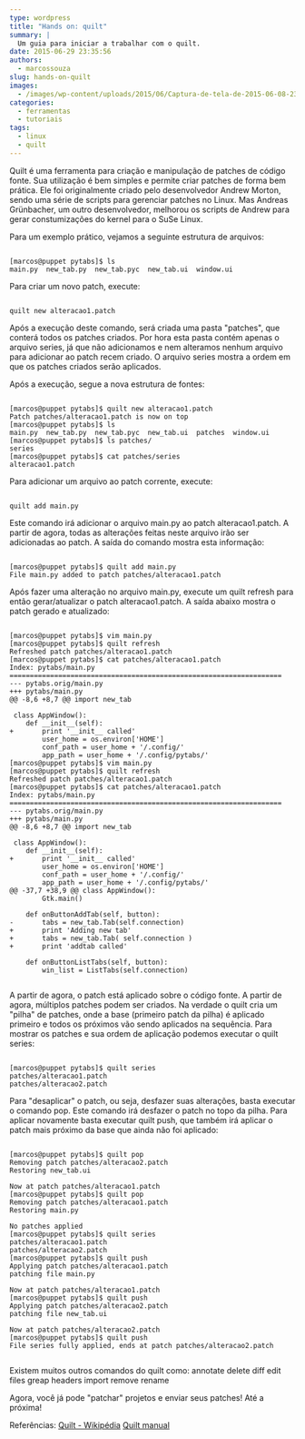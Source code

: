```yaml
---
type: wordpress
title: "Hands on: quilt"
summary: |
  Um guia para iniciar a trabalhar com o quilt.
date: 2015-06-29 23:35:56
authors:
  - marcossouza
slug: hands-on-quilt
images:
  - /images/wp-content/uploads/2015/06/Captura-de-tela-de-2015-06-08-23-26-13.png
categories:
  - ferramentas
  - tutoriais
tags:
  - linux
  - quilt
---
```


Quilt é uma ferramenta para criação e manipulação de patches de código fonte. Sua utilização é bem simples e permite criar patches de forma bem prática. Ele foi originalmente criado pelo desenvolvedor Andrew Morton, sendo uma série de scripts para gerenciar patches no Linux. Mas Andreas Grünbacher, um outro desenvolvedor, melhorou os scripts de Andrew para gerar constumizações do kernel para o SuSe Linux.

Para um exemplo prático, vejamos a seguinte estrutura de arquivos:

<pre><code class="bash">
[marcos@puppet pytabs]$ ls
main.py  new_tab.py  new_tab.pyc  new_tab.ui  window.ui
</code></pre>

Para criar um novo patch, execute:

<pre><code class="bash">
quilt new alteracao1.patch
</code></pre>

Após a execução deste comando, será criada uma pasta "patches", que conterá todos os patches criados. Por hora esta pasta contém apenas o arquivo series, já que não adicionamos e nem alteramos nenhum arquivo para adicionar ao patch recem criado. O arquivo series mostra a ordem em que os patches criados serão aplicados.

<!--more-->

Após a execução, segue a nova estrutura de fontes:

<pre><code class="bash">
[marcos@puppet pytabs]$ quilt new alteracao1.patch
Patch patches/alteracao1.patch is now on top
[marcos@puppet pytabs]$ ls
main.py  new_tab.py  new_tab.pyc  new_tab.ui  patches  window.ui
[marcos@puppet pytabs]$ ls patches/
series
[marcos@puppet pytabs]$ cat patches/series
alteracao1.patch
</code></pre>

Para adicionar um arquivo ao patch corrente, execute:

<pre><code class="bash">
quilt add main.py
</code></pre>

Este comando irá adicionar o arquivo main.py ao patch alteracao1.patch. A partir de agora, todas as alterações feitas neste arquivo irão ser adicionadas ao patch. A saída do comando mostra esta informação:

<pre><code class="bash">
[marcos@puppet pytabs]$ quilt add main.py
File main.py added to patch patches/alteracao1.patch
</code></pre>

Após fazer uma alteração no arquivo main.py, execute um quilt refresh para então gerar/atualizar o patch alteracao1.patch. A saída abaixo mostra o patch gerado e atualizado:

<pre><code class="bash">
[marcos@puppet pytabs]$ vim main.py
[marcos@puppet pytabs]$ quilt refresh
Refreshed patch patches/alteracao1.patch
[marcos@puppet pytabs]$ cat patches/alteracao1.patch
Index: pytabs/main.py
===================================================================
--- pytabs.orig/main.py
+++ pytabs/main.py
@@ -8,6 +8,7 @@ import new_tab

 class AppWindow():
 	def __init__(self):
+		print '__init__ called'
 		user_home = os.environ['HOME']
 		conf_path = user_home + '/.config/'
 		app_path = user_home + '/.config/pytabs/'
[marcos@puppet pytabs]$ vim main.py
[marcos@puppet pytabs]$ quilt refresh
Refreshed patch patches/alteracao1.patch
[marcos@puppet pytabs]$ cat patches/alteracao1.patch
Index: pytabs/main.py
===================================================================
--- pytabs.orig/main.py
+++ pytabs/main.py
@@ -8,6 +8,7 @@ import new_tab

 class AppWindow():
 	def __init__(self):
+		print '__init__ called'
 		user_home = os.environ['HOME']
 		conf_path = user_home + '/.config/'
 		app_path = user_home + '/.config/pytabs/'
@@ -37,7 +38,9 @@ class AppWindow():
 		Gtk.main()

 	def onButtonAddTab(self, button):
-		tabs = new_tab.Tab(self.connection)
+		print 'Adding new tab'
+		tabs = new_tab.Tab( self.connection )
+		print 'addtab called'

 	def onButtonListTabs(self, button):
 		win_list = ListTabs(self.connection)

</code></pre>

A partir de agora, o patch está aplicado sobre o código fonte. A partir de agora, múltiplos patches podem ser criados. Na verdade o quilt cria um "pilha" de patches, onde a base (primeiro patch da pilha) é aplicado primeiro e todos os próximos vão sendo aplicados na sequência. Para mostrar os patches e sua ordem de aplicação podemos executar o quilt series:

<pre><code class="bash">
[marcos@puppet pytabs]$ quilt series
patches/alteracao1.patch
patches/alteracao2.patch
</code></pre>

Para "desaplicar" o patch, ou seja, desfazer suas alterações, basta executar o comando pop. Este comando irá desfazer o patch no topo da pilha. Para aplicar novamente basta executar quilt push, que também irá aplicar o patch mais próximo da base que ainda não foi aplicado:

<pre><code class="bash">
[marcos@puppet pytabs]$ quilt pop
Removing patch patches/alteracao2.patch
Restoring new_tab.ui

Now at patch patches/alteracao1.patch
[marcos@puppet pytabs]$ quilt pop
Removing patch patches/alteracao1.patch
Restoring main.py

No patches applied
[marcos@puppet pytabs]$ quilt series
patches/alteracao1.patch
patches/alteracao2.patch
[marcos@puppet pytabs]$ quilt push
Applying patch patches/alteracao1.patch
patching file main.py

Now at patch patches/alteracao1.patch
[marcos@puppet pytabs]$ quilt push
Applying patch patches/alteracao2.patch
patching file new_tab.ui

Now at patch patches/alteracao2.patch
[marcos@puppet pytabs]$ quilt push
File series fully applied, ends at patch patches/alteracao2.patch

</code></pre>

Existem muitos outros comandos do quilt como:
annotate
delete
diff
edit
files
greap
headers
import
remove
rename

Agora, você já pode "patchar" projetos e enviar seus patches! Até a próxima!

Referências:
<a href="http://en.wikipedia.org/wiki/Quilt_%28software%29" target="_blank">Quilt - Wikipédia</a>
<a href="http://linux.die.net/man/1/quilt" target="_blank">Quilt manual</a>
